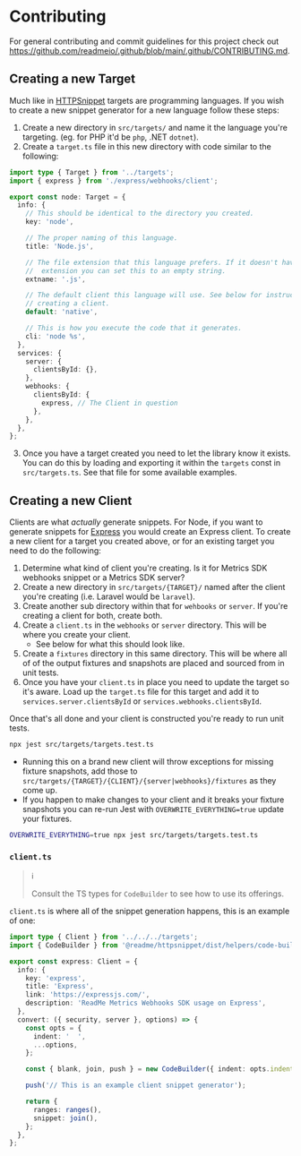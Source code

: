 # Contributing

For general contributing and commit guidelines for this project check out https://github.com/readmeio/.github/blob/main/.github/CONTRIBUTING.md.

## Creating a new Target

Much like in [HTTPSnippet](https://npm.im/httpsnippet) targets are programming languages. If you wish to create a new snippet generator for a new language follow these steps:

1. Create a new directory in `src/targets/` and name it the language you're targeting. (eg. for PHP it'd be `php`, .NET `dotnet`).
2. Create a `target.ts` file in this new directory with code similar to the following:

```ts
import type { Target } from '../targets';
import { express } from './express/webhooks/client';

export const node: Target = {
  info: {
    // This should be identical to the directory you created.
    key: 'node',

    // The proper naming of this language.
    title: 'Node.js',

    // The file extension that this language prefers. If it doesn't have a file
    //  extension you can set this to an empty string.
    extname: '.js',

    // The default client this language will use. See below for instructions on
    // creating a client.
    default: 'native',

    // This is how you execute the code that it generates.
    cli: 'node %s',
  },
  services: {
    server: {
      clientsById: {},
    },
    webhooks: {
      clientsById: {
        express, // The Client in question
      },
    },
  },
};
```

3. Once you have a target created you need to let the library know it exists. You can do this by loading and exporting it within the `targets` const in `src/targets.ts`. See that file for some available examples.

## Creating a new Client

Clients are what _actually_ generate snippets. For Node, if you want to generate snippets for [Express](https://expressjs.com/) you would create an Express client. To create a new client for a target you created above, or for an existing target you need to do the following:

1. Determine what kind of client you're creating. Is it for Metrics SDK webhooks snippet or a Metrics SDK server?
2. Create a new directory in `src/targets/{TARGET}/` named after the client you're creating (i.e. Laravel would be `laravel`).
3. Create another sub directory within that for `wehbooks` or `server`. If you're creating a client for both, create both.
4. Create a `client.ts` in the `webhooks` or `server` directory. This will be where you create your client.
   - See below for what this should look like.
5. Create a `fixtures` directory in this same directory. This will be where all of of the output fixtures and snapshots are placed and sourced from in unit tests.
6. Once you have your `client.ts` in place you need to update the target so it's aware. Load up the `target.ts` file for this target and add it to `services.server.clientsById` or `services.webhooks.clientsById`.

Once that's all done and your client is constructed you're ready to run unit tests.

```bash
npx jest src/targets/targets.test.ts
```

- Running this on a brand new client will throw exceptions for missing fixture snapshots, add those to `src/targets/{TARGET}/{CLIENT}/{server|webhooks}/fixtures` as they come up.
- If you happen to make changes to your client and it breaks your fixture snapshots you can re-run Jest with `OVERWRITE_EVERYTHING=true` update your fixtures.

```bash
OVERWRITE_EVERYTHING=true npx jest src/targets/targets.test.ts
```

### `client.ts`

> ℹ️
>
> Consult the TS types for `CodeBuilder` to see how to use its offerings.

`client.ts` is where all of the snippet generation happens, this is an example of one:

```ts
import type { Client } from '../../../targets';
import { CodeBuilder } from '@readme/httpsnippet/dist/helpers/code-builder';

export const express: Client = {
  info: {
    key: 'express',
    title: 'Express',
    link: 'https://expressjs.com/',
    description: 'ReadMe Metrics Webhooks SDK usage on Express',
  },
  convert: ({ security, server }, options) => {
    const opts = {
      indent: '  ',
      ...options,
    };

    const { blank, join, push } = new CodeBuilder({ indent: opts.indent });

    push('// This is an example client snippet generator');

    return {
      ranges: ranges(),
      snippet: join(),
    };
  },
};
```
